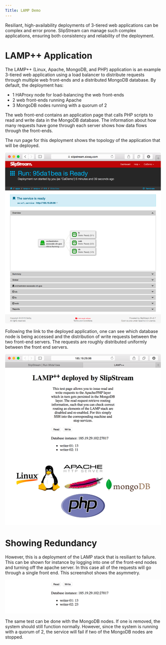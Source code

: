 ```yaml
---
Title: LAMP Demo
---
```


Resiliant, high-availability deployments of 3-tiered web applications
can be complex and error prone.  SlipStream can manage such complex
applications, ensuring both consistency and reliability of the
deployment.

# LAMP++ Application

The LAMP++ (Linux, Apache, MongoDB, and PHP) application is an example
3-tiered web application using a load balancer to distribute requests
through multiple web front-ends and a distributed MongoDB database. By
default, the deployment has:

  - 1 HAProxy node for load-balancing the web front-ends
  - 2 web front-ends running Apache
  - 3 MongoDB nodes running with a quorum of 2

The web front-end contains an application page that calls PHP scripts
to read and write data in the MongoDB database.  The information about
how many requests have gone through each server shows how data flows
through the front-ends. 

The run page for this deployment shows the topology of the application
that will be deployed.

![LAMP Run Page](images/screenshot-lamp-run-ready.png)

Following the link to the deployed application, one can see which
database node is being accessed and the distribution of write requests
between the two front-end servers.  The requests are roughly
distributed uniformly between the front end servers.

![LAMP Web UI](images/screenshot-lamp-webui.png)

# Showing Redundancy

However, this is a deployment of the LAMP stack that is resiliant to
failure.  This can be shown for instance by logging into one of the
front-end nodes and turning off the apache server.  In this case all
of the requests will go through a single front end.  This screenshot
shows the asymmetry.

![LAMP One Front-end](images/screenshot-lamp-one-fe.png)

The same test can be done with the MongoDB nodes.  If one is removed,
the system should still function normally.  However, since the system
is running with a quorum of 2, the service will fail if two of the
MongoDB nodes are stopped. 






